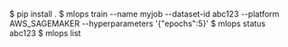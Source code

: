 



$ pip install .
$ mlops train --name myjob --dataset-id abc123 --platform AWS_SAGEMAKER --hyperparameters '{"epochs":5}'
$ mlops status abc123
$ mlops list
